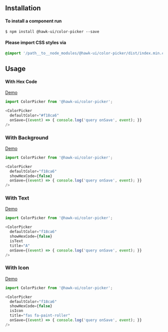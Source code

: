 ## Installation


#### To install a component run
`$ npm install @hawk-ui/color-picker --save`


#### Please import CSS styles via
```scss noeditor
@import '/path__to__node_modules/@hawk-ui/color-picker/dist/index.min.css
```


## Usage


#### With Hex Code
[Demo](https://hawk.wallnit.com/#!/ColorPicker/1)
```js static
import ColorPicker from '@hawk-ui/color-picker';
```
```js
<ColorPicker
  defaultColor="#f18ca6"
  onSave={(event) => { console.log('query onSave', event); }}
/>
```


### With Background
[Demo](https://hawk.wallnit.com/#!/ColorPicker/3)
```js static
import ColorPicker from '@hawk-ui/color-picker';
```
```js
<ColorPicker
  defaultColor="f18ca6"
  showHexCode={false}
  onSave={(event) => { console.log('query onSave', event); }}
/>
```


### With Text
[Demo](https://hawk.wallnit.com/#!/ColorPicker/5)
```js static
import ColorPicker from '@hawk-ui/color-picker';
```
```js
<ColorPicker
  defaultColor="f18ca6"
  showHexCode={false}
  isText
  title="A"
  onSave={(event) => { console.log('query onSave', event); }}
/>
```


### With Icon
[Demo](https://hawk.wallnit.com/#!/ColorPicker/7)
```js static
import ColorPicker from '@hawk-ui/color-picker';
```
```js
<ColorPicker
  defaultColor="f18ca6"
  showHexCode={false}
  isIcon
  title="fas fa-paint-roller"
  onSave={(event) => { console.log('query onSave', event); }}
/>
```